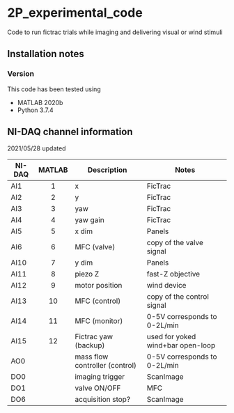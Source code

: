 # 2P_experimental_code
Code to run fictrac trials while imaging and delivering visual or wind stimuli

## Installation notes
### Version
This code has been tested using
- MATLAB 2020b
- Python 3.7.4

## NI-DAQ channel information
2021/05/28 updated

| NI-DAQ  | MATLAB | Description | Notes |
| ------- |:------:| ----------- | ----- |
| AI1 | 1 | x | FicTrac |
| AI2 | 2 | y | FicTrac |
| AI3 | 3 | yaw | FicTrac |
| AI4 | 4 | yaw gain | FicTrac |
| AI5 | 5 | x dim | Panels |
| AI6 | 6 | MFC (valve) | copy of the valve signal |
| AI10 | 7 | y dim | Panels |
| AI11 | 8 | piezo Z | fast-Z objective|
| AI12 | 9 | motor position | wind device|
| AI13 | 10 | MFC (control) | copy of the control signal |
| AI14 | 11 | MFC (monitor) | 0-5V corresponds to 0-2L/min |
| AI15 | 12 | Fictrac yaw (backup) | used for yoked wind+bar open-loop |
| AO0 |  | mass flow controller (control) | 0-5V corresponds to 0-2L/min |
| DO0 |  | imaging trigger| ScanImage |
| DO1 |  | valve ON/OFF | MFC |
| DO6 |  | acquisition stop? | ScanImage |

